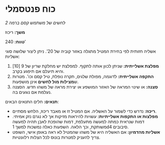 # כוח פנטסמלי

*לחשים של משתמש קסם ברמה 2*

**משך:** ריכוז

**טווח:** 240’

אשליה חזותית לפי בחירת המטיל מתגלה באזור קוביה של 20’. ניתן ליצור שלושה סוגי אשליות:

1. **מפלצת אשלייתית:** שניתן לכוון אותה לתקוף. למפלצת יש מחלקת שריון של 9 [10] והיא תיעלם אם תיפגע בקרב.
2. **התקפה אשלייתית:** לדוגמה, מפולת שלגים, תקרה נופלת, טיל קסם וכו'. מטרות ש**מצילות מול לחשים** אינן מושפעות.
3. **סצנה:** או שינוי המראה של האזור המושפע או יצירת מראה של משהו חדש. הסצנה נעלמת אם נוגעים בה.

**תנאים:** חלים התנאים הבאים:

- **ריכוז:** נדרש כדי לשמור על האשליה. אם המטיל זז או מאבד ריכוז, הלחש מסתיים.
- **מפלצות או התקפות אשלייתיות:** עשויות להיראות מזיקות אך לא נגרם נזק אמיתי. דמות שנראית כמתה למעשה מתעלפת, דמות שהופכת לאבן תהיה למעשה משותקת, וכך הלאה. השפעות כאלה נמשכות למשך 1d4 סיבובים.
- **אשליות מהדמיון:** אם האשליה היא של משהו שהמטיל לא ראה באופן אישי, השופט צריך להעניק למטרות בונוס לכל הצלות רלוונטיות.